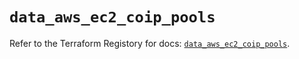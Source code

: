 # `data_aws_ec2_coip_pools`

Refer to the Terraform Registory for docs: [`data_aws_ec2_coip_pools`](https://registry.terraform.io/providers/hashicorp/aws/5.6.1/docs/data-sources/ec2_coip_pools).
